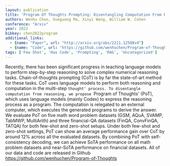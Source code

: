 ```yaml
---
layout: publication
title: 'Program Of Thoughts Prompting: Disentangling Computation From Reasoning For Numerical Reasoning Tasks'
authors: Wenhu Chen, Xueguang Ma, Xinyi Wang, William W. Cohen
conference: "Arxiv"
year: 2022
bibkey: chen2022program
additional_links:
  - {name: "Paper", url: "http://arxiv.org/abs/2211.12588v4"}
  - {name: "Code", url: "https://github.com/wenhuchen/Program-of-Thoughts"}
tags: ['Few Shot', 'Has Code', 'Prompting', 'RAG', 'Uncategorized']
---
```

Recently, there has been significant progress in teaching language models to
perform step-by-step reasoning to solve complex numerical reasoning tasks.
Chain-of-thoughts prompting (CoT) is by far the state-of-art method for these
tasks. CoT uses language models to perform both reasoning and computation in
the multi-step `thought' process. To disentangle computation from reasoning, we
propose `Program of Thoughts' (PoT), which uses language models (mainly Codex)
to express the reasoning process as a program. The computation is relegated to
an external computer, which executes the generated programs to derive the
answer. We evaluate PoT on five math word problem datasets (GSM, AQuA, SVAMP,
TabMWP, MultiArith) and three financial-QA datasets (FinQA, ConvFinQA, TATQA)
for both few-shot and zero-shot setups. Under both few-shot and zero-shot
settings, PoT can show an average performance gain over CoT by around 12\%
across all the evaluated datasets. By combining PoT with self-consistency
decoding, we can achieve SoTA performance on all math problem datasets and
near-SoTA performance on financial datasets. All of our data and code are
released in Github https://github.com/wenhuchen/Program-of-Thoughts
